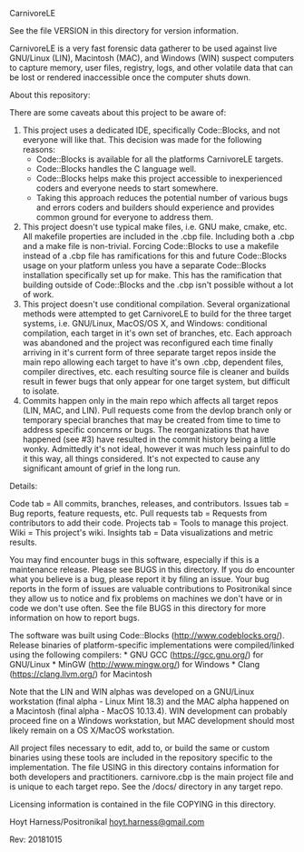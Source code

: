 CarnivoreLE

See the file VERSION in this directory for version information.

CarnivoreLE is a very fast forensic data gatherer to be used against
live GNU/Linux (LIN), Macintosh (MAC), and Windows (WIN)
suspect computers to capture memory, user files, registry, logs, and
other volatile data that can be lost or rendered inaccessible once the
computer shuts down.

About this repository:

  There are some caveats about this project to be aware of:

  1. This project uses a dedicated IDE, specifically Code::Blocks, and
     not everyone will like that. This decision was made for the
     following reasons:
      * Code::Blocks is available for all the platforms CarnivoreLE
        targets.
      * Code::Blocks handles the C language well.
      * Code::Blocks helps make this project accessible to
        inexperienced coders and everyone needs to start somewhere.
      * Taking this approach reduces the potential number of various
        bugs and errors coders and builders should experience and
        provides common ground for everyone to address them.
  2. This project doesn't use typical make files, i.e. GNU make, cmake,
     etc. All makefile properties are included in the .cbp file.
     Including both a .cbp and a make file is non-trivial. Forcing
     Code::Blocks to use a makefile instead of a .cbp file has
     ramifications for this and future Code::Blocks usage on your
     platform unless you have a separate Code::Blocks installation
     specifically set up for make. This has the ramification that
     building outside of Code::Blocks and the .cbp isn't possible
     without a lot of work.
  3. This project doesn't use conditional compilation. Several
     organizational methods were attempted to get CarnivoreLE to build
     for the three target systems, i.e. GNU/Linux, MacOS/OS X, and
     Windows: conditional compilation, each target in it's own set of
     branches, etc. Each approach was abandoned and the project was
     reconfigured each time finally arriving in it's current form of
     three separate target repos inside the main repo allowing each
     target to have it's own .cbp, dependent files, compiler
     directives, etc. each resulting source file is cleaner and builds
     result in fewer bugs that only appear for one target system, but
     difficult to isolate.
  4. Commits happen only in the main repo which affects all target
     repos (LIN, MAC, and LIN). Pull requests come from the devlop
     branch only or temporary special branches that may be created from
     time to time to address specific concerns or bugs. The
     reorganizations that have happened (see #3) have resulted in the
     commit history being a little wonky. Admittedly it's not ideal,
     however it was much less painful to do it this way, all things
     considered. It's not expected to cause any significant amount of
     grief in the long run.

Details:

  Code tab = All commits, branches, releases, and contributors.
  Issues tab = Bug reports, feature requests, etc.
  Pull requests tab = Requests from contributors to add their code.
  Projects tab = Tools to manage this project.
  Wiki = This project's wiki.
  Insights tab = Data visualizations and metric results.

  You may find encounter bugs in this software, especially if this is a
  maintenance release. Please see BUGS in this directory. If you do
  encounter what you believe is a bug, please report it by filing an
  issue. Your bug reports in the form of issues are valuable
  contributions to Positronikal since they allow us to notice and fix
  problems on machines we don't have or in code we don't use often. See
  the file BUGS in this directory for more information on how to report
  bugs.

  The software was built using Code::Blocks
  (http://www.codeblocks.org/). Release binaries of platform-specific
  implementations were compiled/linked using the following compilers:
    * GNU GCC (https://gcc.gnu.org/) for GNU/Linux
    * MinGW (http://www.mingw.org/) for Windows
    * Clang (https://clang.llvm.org/) for Macintosh

  Note that the LIN and WIN alphas was developed on a GNU/Linux
  workstation (final alpha - Linux Mint 18.3) and the MAC alpha
  happened on a Macintosh (final alpha - MacOS 10.13.4). WIN
  development can probably proceed fine on a Windows workstation, but
  MAC development should most likely remain on a OS X/MacOS
  workstation.

  All project files necessary to edit, add to, or build the same or
  custom binaries using these tools are included in the repository
  specific to the implementation. The file USING in this directory
  contains information for both developers and practitioners.
  carnivore.cbp is the main project file and is unique to each target
  repo. See the /docs/ directory in any target repo.

Licensing information is contained in the file COPYING in this
directory.

Hoyt Harness/Positronikal
hoyt.harness@gmail.com

Rev: 20181015

